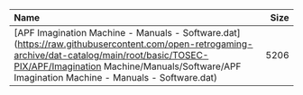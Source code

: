 |Name|Size|
|:---|---:|
|[APF Imagination Machine - Manuals - Software.dat](https://raw.githubusercontent.com/open-retrogaming-archive/dat-catalog/main/root/basic/TOSEC-PIX/APF/Imagination Machine/Manuals/Software/APF Imagination Machine - Manuals - Software.dat)|5206|
